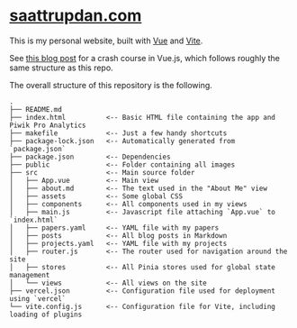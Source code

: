 # [saattrupdan.com](https://www.saattrupdan.com)

This is my personal website, built with [Vue](https://vuejs.org/) and
[Vite](https://vitejs.dev/).

See [this blog post](https://www.saattrupdan.com/posts/2023-04-03-crash-course-in-vue)
for a crash course in Vue.js, which follows roughly the same structure as this repo.

The overall structure of this repository is the following.

```
.
├── README.md
├── index.html          <-- Basic HTML file containing the app and Piwik Pro Analytics
├── makefile            <-- Just a few handy shortcuts
├── package-lock.json   <-- Automatically generated from `package.json`
├── package.json        <-- Dependencies
├── public              <-- Folder containing all images
├── src                 <-- Main source folder
│   ├── App.vue         <-- Main view
│   ├── about.md        <-- The text used in the "About Me" view
│   ├── assets          <-- Some global CSS
│   ├── components      <-- All components used in my views
│   ├── main.js         <-- Javascript file attaching `App.vue` to `index.html`
│   ├── papers.yaml     <-- YAML file with my papers
│   ├── posts           <-- All blog posts in Markdown
│   ├── projects.yaml   <-- YAML file with my projects
│   ├── router.js       <-- The router used for navigation around the site
│   ├── stores          <-- All Pinia stores used for global state management
│   └── views           <-- All views on the site
├── vercel.json         <-- Configuration file used for deployment using `vercel`
└── vite.config.js      <-- Configuration file for Vite, including loading of plugins
```

